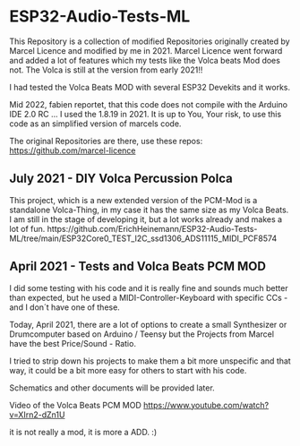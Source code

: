# ESP32-Audio-Tests-ML
This Repository is a collection of modified Repositories originally created by Marcel Licence and modified by me in 2021.
Marcel Licence went forward and added a lot of features which my tests like the Volca beats Mod does not. The Volca is still at the version from early 2021!!

I had tested the Volca Beats MOD with several ESP32 Devekits and it works.

Mid 2022, fabien reportet, that this code does not compile with the Arduino IDE 2.0 RC ... I used the 1.8.19 in 2021.
It is up to You, Your risk, to use this code as an simplified version of marcels code.

The original Repositories are there, use these repos:
https://github.com/marcel-licence


<h2> July 2021 - DIY Volca Percussion <b> Polca </b></h2>
This project, which is a new extended version of the PCM-Mod is a standalone Volca-Thing, in my case it has the same size as my Volca Beats.
I am still in the stage of developing it, but a lot works already and makes a lot of fun.
https://github.com/ErichHeinemann/ESP32-Audio-Tests-ML/tree/main/ESP32Core0_TEST_I2C_ssd1306_ADS11115_MIDI_PCF8574


<h2> April 2021 - Tests and Volca Beats PCM MOD</h1>
I did some testing with his code and it is really fine and sounds much better than expected, but he used a MIDI-Controller-Keyboard with specific CCs - and I don´t have one of these.

Today, April 2021, there are a lot of options to create a small Synthesizer or Drumcomputer based on Arduino / Teensy but the Projects from Marcel have the best Price/Sound - Ratio.

I tried to strip down his projects to make them a bit more unspecific and that way, it could be a bit more easy for others to start with his code.

Schematics and other documents will be provided later.

Video of the Volca Beats PCM MOD
https://www.youtube.com/watch?v=XIrn2-dZn1U

it is not really a mod, it is more a ADD. :)
